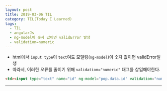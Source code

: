 ```yaml
---
layout: post
title: 2019-03-06 TIL
category: TIL(Today I Learned)
tags:
  - TIL
  - angularJs
  - ng-model이 숫자 값이면 validError 발생
  - validation=numeric
---
```




- html에서 `input type`이 `text`여도 모델링(`ng-model`)이 숫자 값이면 validError발생
- 따라서, 이러한 오류를 줄이기 위해 `validation="numeric"` 태그를 삽입해야한다.

```html
<td><input type="text" name="id" ng-model="pop.data.id" validation="numeric"></td>
```



---

